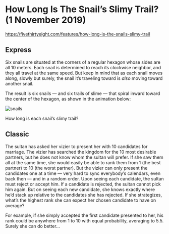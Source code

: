 # How Long Is The Snail’s Slimy Trail?  (1 November 2019)

https://fivethirtyeight.com/features/how-long-is-the-snails-slimy-trail

## Express

Six snails are situated at the corners of a regular hexagon whose sides are all 10 meters.
Each snail is determined to reach its clockwise neighbor, and they all travel at the same speed.
But keep in mind that as each snail moves along, slowly but surely, the snail it’s traveling toward is *also* moving toward another snail.

The result is six snails — and six trails of slime — that spiral inward toward the center of the hexagon, as shown in the animation below:

![snails](https://github.com/kennethaw88/Riddler/blob/master/2019-11-01/hexagon.gif)

How long is each snail’s slimy trail?

## Classic

The sultan has asked her vizier to present her with 10 candidates for marriage.
The vizier has searched the kingdom for the 10 most desirable partners, but he does not know whom the sultan will prefer.
If she saw them all at the same time, she would easily be able to rank them from 1 (the best partner) to 10 (the worst partner).
But the vizier can only present the candidates one at a time — very hard to sync everybody’s calendars, even back then — and in a random order.
Upon seeing each candidate, the sultan must reject or accept him.
If a candidate is rejected, the sultan cannot pick him again.
But on seeing each new candidate, she knows exactly where he’d stack up relative to the candidates she has rejected.
If she strategizes, what’s the highest rank she can expect her chosen candidate to have on average?

For example, if she simply accepted the first candidate presented to her, his rank could be anywhere from 1 to 10 with equal probability, averaging to 5.5.
Surely she can do better…
